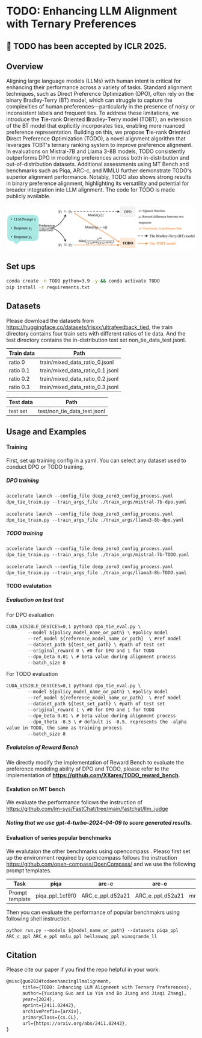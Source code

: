 # TODO: Enhancing LLM Alignment with Ternary Preferences
## 🎉 TODO has been accepted by ICLR 2025.
## Overview

Aligning large language models (LLMs) with human intent is critical for enhancing their performance across a variety of tasks. Standard alignment techniques, such as Direct Preference Optimization (DPO), often rely on the binary Bradley-Terry (BT) model, which can struggle to capture the complexities of human preferences—particularly in the presence of noisy or inconsistent labels and frequent ties. To address these limitations, we introduce the **T**ie-rank **O**riented **B**radley-**T**erry model (TOBT), an extension of the BT model that explicitly incorporates ties, enabling more nuanced preference representation. Building on this, we propose **T**ie-rank **O**riented **D**irect Preference **O**ptimization (TODO), a novel alignment algorithm that leverages TOBT's ternary ranking system to improve preference alignment. In evaluations on Mistral-7B and Llama 3-8B models, TODO consistently outperforms DPO in modeling preferences across both in-distribution and out-of-distribution datasets. Additional assessments using MT Bench and benchmarks such as Piqa, ARC-c, and MMLU further demonstrate TODO's superior alignment performance. Notably, TODO also shows strong results in binary preference alignment, highlighting its versatility and potential for broader integration into LLM alignment. The code for TODO is made publicly available.

![framework](figs/framework.png)

## Set ups

```sh
conda create -n TODO python=3.9 -y && conda activate TODO
pip install -r requirements.txt
```

## Datasets

Please download the datasets from https://huggingface.co/datasets/irisxx/ultrafeedback_tied, the train directory contains four train sets with different ratios of tie data. And the test directory contains the in-distribution test set non_tie_data_test.jsonl.

| Train data | Path                             |
| ---------- | -------------------------------- |
| ratio 0    | train/mixed_data_ratio_0.jsonl   |
| ratio 0.1  | train/mixed_data_ratio_0.1.jsonl |
| ratio 0.2  | train/mixed_data_ratio_0.2.jsonl |
| ratio 0.3  | train/mixed_data_ratio_0.3.jsonl |

| Test data | Path                         |
| --------- | ---------------------------- |
| test set  | test/non_tie_data_test.jsonl |

## Usage and Examples

#### Training

First, set up training config in a yaml. You can select any dataset used to conduct DPO or TODO training.

##### DPO training

```shell
accelerate launch --config_file deep_zero3_config_process.yaml dpo_tie_train.py --train_args_file ./train_args/mistral-7b-dpo.yaml

accelerate launch --config_file deep_zero3_config_process.yaml dpo_tie_train.py --train_args_file ./train_args/llama3-8b-dpo.yaml
```

##### TODO training

```shell
accelerate launch --config_file deep_zero3_config_process.yaml dpo_tie_train.py --train_args_file ./train_args/mistral-7b-TODO.yaml

accelerate launch --config_file deep_zero3_config_process.yaml dpo_tie_train.py --train_args_file ./train_args/llama3-8b-TODO.yaml
```

#### TODO evalutation

##### Evaluation on test test

For DPO evaluation 

```shell
CUDA_VISIBLE_DEVICES=0,1 python3 dpo_tie_eval.py \
        --model ${policy_model_name_or_path} \ #policy model
        --ref_model ${reference_model_name_or_path}  \ #ref model
        --dataset_path ${test_set_path} \ #path of test set
        --original_reward 0 \ #0 for DPO and 1 for TODO
        --dpo_beta 0.01 \ # beta value during alignment process
        --batch_size 8
```

For TODO evaluation

```shell
CUDA_VISIBLE_DEVICES=0,1 python3 dpo_tie_eval.py \
        --model ${policy_model_name_or_path} \ #policy model
        --ref_model ${reference_model_name_or_path}  \ #ref model
        --dataset_path ${test_set_path} \ #path of test set
        --original_reward 1 \ #0 for DPO and 1 for TODO
        --dpo_beta 0.01 \ # beta value during alignment process
        --dpo_theta -0.5 \ # default is -0.5, represents the -alpha value in TODO, the same as training process
        --batch_size 8
```

##### Evalutaion of Reward Bench

We directly modify the implementation of Reward Bench to evaluate the preference modeling ability of DPO and TODO, please refer to the implementation of **https://github.com/XXares/TODO_reward_bench**.

#### Evalution on MT bench

We evaluate the performance follows the instruction of https://github.com/lm-sys/FastChat/tree/main/fastchat/llm_judge

##### Noting that we  use gpt-4-turbo-2024-04-09 to score generated results.

#### Evaluation of series popular benchmarks

We evalutaion the other benchmarks using opencompass . Pleaso first set up the environment required by opencompass follows the instruction https://github.com/open-compass/OpenCompass/ and we use the following prompt templates.

| Task            | piqa            | arc-c            | arc-e            | mmlu            | hellaswag            | winogrande           |
| --------------- | --------------- | ---------------- | ---------------- | --------------- | -------------------- | -------------------- |
| Prompt template | piqa_ppl_1cf9f0 | ARC_c_ppl_d52a21 | ARC_e_ppl_d52a21 | mmlu_ppl_ac766d | hellaswag_ppl_9dbb12 | winogrande_ll_c5cf57 |

Then you can evaluate the performance of popular benchmakrs using following shell instruction.

```shell
python run.py --models ${model_name_or_path} --datasets piqa_ppl ARC_c_ppl ARC_e_ppl mmlu_ppl hellaswag_ppl winogrande_ll
```

## Citation
Please cite our paper if you find the repo helpful in your work:
```
@misc{guo2024todoenhancingllmalignment,
      title={TODO: Enhancing LLM Alignment with Ternary Preferences}, 
      author={Yuxiang Guo and Lu Yin and Bo Jiang and Jiaqi Zhang},
      year={2024},
      eprint={2411.02442},
      archivePrefix={arXiv},
      primaryClass={cs.CL},
      url={https://arxiv.org/abs/2411.02442}, 
}
```





